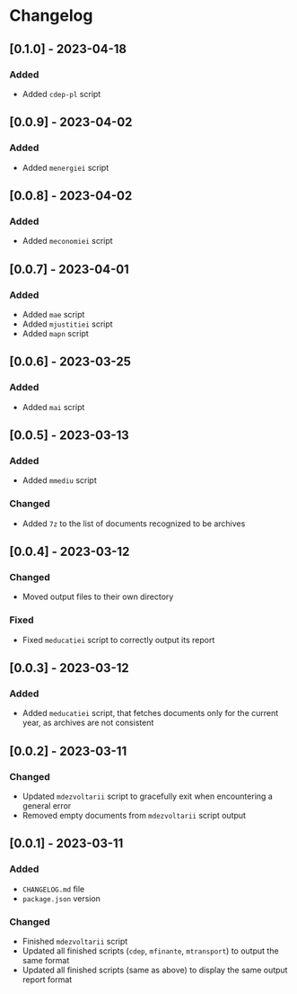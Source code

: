 # Changelog

## [0.1.0] - 2023-04-18

### Added
- Added `cdep-pl` script

## [0.0.9] - 2023-04-02

### Added
- Added `menergiei` script

## [0.0.8] - 2023-04-02

### Added
- Added `meconomiei` script

## [0.0.7] - 2023-04-01

### Added
- Added `mae` script
- Added `mjustitiei` script
- Added `mapn` script

## [0.0.6] - 2023-03-25

### Added
- Added `mai` script

## [0.0.5] - 2023-03-13

### Added
- Added `mmediu` script

### Changed
- Added `7z` to the list of documents recognized to be archives

## [0.0.4] - 2023-03-12

### Changed
- Moved output files to their own directory

### Fixed
- Fixed `meducatiei` script to correctly output its report

## [0.0.3] - 2023-03-12

### Added
- Added `meducatiei` script, that fetches documents only for the current year, as archives are not consistent

## [0.0.2] - 2023-03-11

### Changed
- Updated `mdezvoltarii` script to gracefully exit when encountering a general error
- Removed empty documents from `mdezvoltarii` script output

## [0.0.1] - 2023-03-11

### Added
- `CHANGELOG.md` file
- `package.json` version

### Changed
- Finished `mdezvoltarii` script
- Updated all finished scripts (`cdep`, `mfinante`, `mtransport`) to output the same format
- Updated all finished scripts (same as above) to display the same output report format